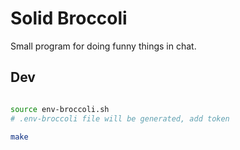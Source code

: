 # Solid Broccoli

Small program for doing funny things in chat.

## Dev

```bash

source env-broccoli.sh
# .env-broccoli file will be generated, add token

make
```
